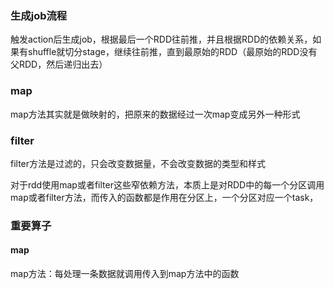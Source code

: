 ###  生成job流程   

触发action后生成job，根据最后一个RDD往前推，并且根据RDD的依赖关系，如果有shuffle就切分stage，继续往前推，直到最原始的RDD（最原始的RDD没有父RDD，然后递归出去）

### map  
map方法其实就是做映射的，把原来的数据经过一次map变成另外一种形式   
### filter  
filter方法是过滤的，只会改变数据量，不会改变数据的类型和样式   

对于rdd使用map或者filter这些窄依赖方法，本质上是对RDD中的每一个分区调用map或者filter方法，而传入的函数都是作用在分区上，一个分区对应一个task， 

### 重要算子 

#### map

map方法：每处理一条数据就调用传入到map方法中的函数   


















































































